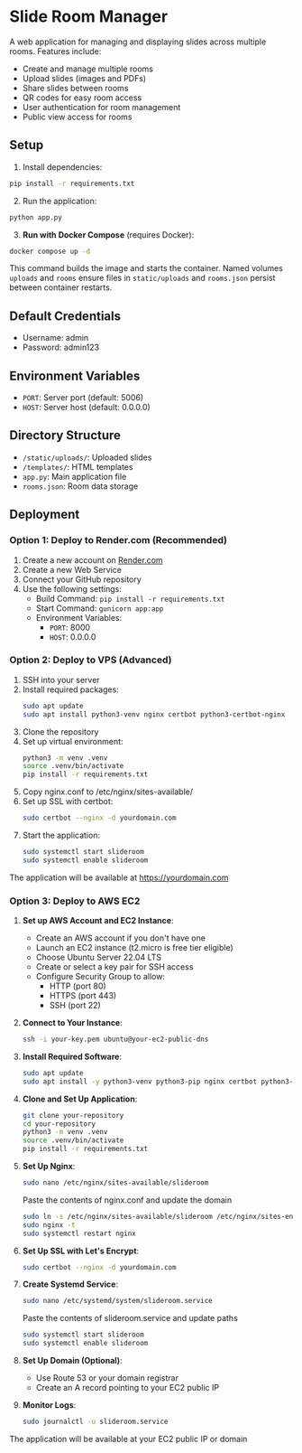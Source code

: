 # Slide Room Manager

A web application for managing and displaying slides across multiple rooms. Features include:

- Create and manage multiple rooms
- Upload slides (images and PDFs)
- Share slides between rooms
- QR codes for easy room access
- User authentication for room management
- Public view access for rooms

## Setup

1. Install dependencies:
```bash
pip install -r requirements.txt
```

2. Run the application:
```bash
python app.py
```

3. **Run with Docker Compose** (requires Docker):
```bash
docker compose up -d
```
This command builds the image and starts the container. Named volumes `uploads` and `rooms` ensure files in `static/uploads` and `rooms.json` persist between container restarts.

## Default Credentials

- Username: admin
- Password: admin123

## Environment Variables

- `PORT`: Server port (default: 5006)
- `HOST`: Server host (default: 0.0.0.0)

## Directory Structure

- `/static/uploads/`: Uploaded slides
- `/templates/`: HTML templates
- `app.py`: Main application file
- `rooms.json`: Room data storage

## Deployment

### Option 1: Deploy to Render.com (Recommended)

1. Create a new account on [Render.com](https://render.com)
2. Create a new Web Service
3. Connect your GitHub repository
4. Use the following settings:
   - Build Command: `pip install -r requirements.txt`
   - Start Command: `gunicorn app:app`
   - Environment Variables:
     - `PORT`: 8000
     - `HOST`: 0.0.0.0

### Option 2: Deploy to VPS (Advanced)

1. SSH into your server
2. Install required packages:
   ```bash
   sudo apt update
   sudo apt install python3-venv nginx certbot python3-certbot-nginx
   ```
3. Clone the repository
4. Set up virtual environment:
   ```bash
   python3 -m venv .venv
   source .venv/bin/activate
   pip install -r requirements.txt
   ```
5. Copy nginx.conf to /etc/nginx/sites-available/
6. Set up SSL with certbot:
   ```bash
   sudo certbot --nginx -d yourdomain.com
   ```
7. Start the application:
   ```bash
   sudo systemctl start slideroom
   sudo systemctl enable slideroom
   ```

The application will be available at https://yourdomain.com

### Option 3: Deploy to AWS EC2

1. **Set up AWS Account and EC2 Instance**:
   - Create an AWS account if you don't have one
   - Launch an EC2 instance (t2.micro is free tier eligible)
   - Choose Ubuntu Server 22.04 LTS
   - Create or select a key pair for SSH access
   - Configure Security Group to allow:
     - HTTP (port 80)
     - HTTPS (port 443)
     - SSH (port 22)

2. **Connect to Your Instance**:
   ```bash
   ssh -i your-key.pem ubuntu@your-ec2-public-dns
   ```

3. **Install Required Software**:
   ```bash
   sudo apt update
   sudo apt install -y python3-venv python3-pip nginx certbot python3-certbot-nginx
   ```

4. **Clone and Set Up Application**:
   ```bash
   git clone your-repository
   cd your-repository
   python3 -m venv .venv
   source .venv/bin/activate
   pip install -r requirements.txt
   ```

5. **Set Up Nginx**:
   ```bash
   sudo nano /etc/nginx/sites-available/slideroom
   ```
   Paste the contents of nginx.conf and update the domain
   ```bash
   sudo ln -s /etc/nginx/sites-available/slideroom /etc/nginx/sites-enabled/
   sudo nginx -t
   sudo systemctl restart nginx
   ```

6. **Set Up SSL with Let's Encrypt**:
   ```bash
   sudo certbot --nginx -d yourdomain.com
   ```

7. **Create Systemd Service**:
   ```bash
   sudo nano /etc/systemd/system/slideroom.service
   ```
   Paste the contents of slideroom.service and update paths
   ```bash
   sudo systemctl start slideroom
   sudo systemctl enable slideroom
   ```

8. **Set Up Domain (Optional)**:
   - Use Route 53 or your domain registrar
   - Create an A record pointing to your EC2 public IP

9. **Monitor Logs**:
   ```bash
   sudo journalctl -u slideroom.service
   ```

The application will be available at your EC2 public IP or domain
